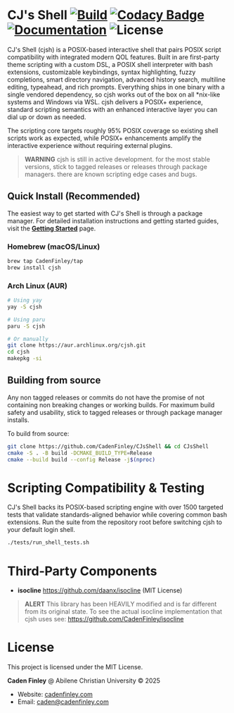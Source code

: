 # CJ's Shell <a href="https://github.com/CadenFinley/CJsShell/actions/workflows/ci.yml"><img src="https://github.com/CadenFinley/CJsShell/actions/workflows/ci.yml/badge.svg" alt="Build"></a> <a href="https://app.codacy.com/gh/CadenFinley/CJsShell/dashboard?utm_source=gh&utm_medium=referral&utm_content=&utm_campaign=Badge_grade"><img src="https://app.codacy.com/project/badge/Grade/4e33a26accb6450da43c91c7b8e872e7" alt="Codacy Badge"></a> <a href="https://cadenfinley.github.io/CJsShell/"><img src="https://img.shields.io/badge/docs-GitHub%20Pages-blue" alt="Documentation"></a> <img src="https://img.shields.io/badge/License-MIT-green" alt="License">

CJ's Shell (cjsh) is a POSIX-based interactive shell that pairs POSIX script compatibility with integrated modern QOL features. Built in are first-party theme scripting with a custom DSL, a POSIX shell interpreter with bash extensions, customizable keybindings, syntax highlighting, fuzzy completions, smart directory navigation, advanced history search, multiline editing, typeahead, and rich prompts. Everything ships in one binary with a single vendored dependency, so cjsh works out of the box on all *nix-like systems and Windows via WSL. cjsh delivers a POSIX+ experience, standard scripting semantics with an enhanced interactive layer you can dial up or down as needed.

The scripting core targets roughly 95% POSIX coverage so existing shell scripts work as expected, while POSIX+ enhancements amplify the interactive experience without requiring external plugins.

> **WARNING** cjsh is still in active development. for the most stable versions, stick to tagged releases or releases through package managers. there are known scripting edge cases and bugs.

## Quick Install (Recommended)

The easiest way to get started with CJ's Shell is through a package manager. For detailed installation instructions and getting started guides, visit the **[Getting Started](https://cadenfinley.github.io/CJsShell/getting-started/quick-start/)** page.

### Homebrew (macOS/Linux)
```bash
brew tap CadenFinley/tap
brew install cjsh
```

### Arch Linux (AUR)
```bash
# Using yay
yay -S cjsh

# Using paru
paru -S cjsh

# Or manually
git clone https://aur.archlinux.org/cjsh.git
cd cjsh
makepkg -si
```

## Building from source

Any non tagged releases or commits do not have the promise of not containing non breaking changes or working builds. For maximum build safety and usability, stick to tagged releases or through package manager installs.

To build from source:
```bash
git clone https://github.com/CadenFinley/CJsShell && cd CJsShell
cmake -S . -B build -DCMAKE_BUILD_TYPE=Release
cmake --build build --config Release -j$(nproc)
```
   
# Scripting Compatibility & Testing

CJ's Shell backs its POSIX-based scripting engine with over 1500 targeted tests that validate standards-aligned behavior while covering common bash extensions.
Run the suite from the repository root before switching cjsh to your default login shell.

```bash
./tests/run_shell_tests.sh
```

# Third‑Party Components

- **isocline**
  https://github.com/daanx/isocline (MIT License)

> **ALERT** This library has been HEAVILY modified and is far different from its original state. To see the actual isocline implementation that cjsh uses see: https://github.com/CadenFinley/isocline

# License

This project is licensed under the MIT License.

**Caden Finley** @ Abilene Christian University
© 2025

- Website: [cadenfinley.com](https://cadenfinley.com)
- Email: [caden@cadenfinley.com](mailto:caden@cadenfinley.com)